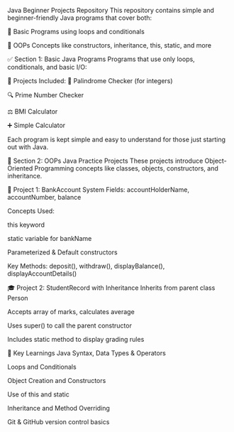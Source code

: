Java Beginner Projects Repository
This repository contains simple and beginner-friendly Java programs that cover both:

🚀 Basic Programs using loops and conditionals

🧠 OOPs Concepts like constructors, inheritance, this, static, and more

✅ Section 1: Basic Java Programs
Programs that use only loops, conditionals, and basic I/O:

🔹 Projects Included:
🔁 Palindrome Checker (for integers)

🔍 Prime Number Checker

⚖️ BMI Calculator

➕ Simple Calculator

Each program is kept simple and easy to understand for those just starting out with Java.

🔐 Section 2: OOPs Java Practice Projects
These projects introduce Object-Oriented Programming concepts like classes, objects, constructors, and inheritance.

🏦 Project 1: BankAccount System
Fields: accountHolderName, accountNumber, balance

Concepts Used:

this keyword

static variable for bankName

Parameterized & Default constructors

Key Methods: deposit(), withdraw(), displayBalance(), displayAccountDetails()

🎓 Project 2: StudentRecord with Inheritance
Inherits from parent class Person

Accepts array of marks, calculates average

Uses super() to call the parent constructor

Includes static method to display grading rules

📌 Key Learnings
Java Syntax, Data Types & Operators

Loops and Conditionals

Object Creation and Constructors

Use of this and static

Inheritance and Method Overriding

Git & GitHub version control basics
